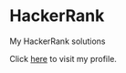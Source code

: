 # HackerRank
My HackerRank solutions

Click [here](https://www.hackerrank.com/dario_santarelli) to visit my profile.

